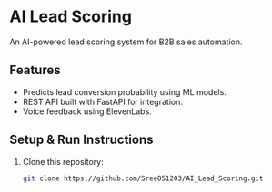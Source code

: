 # AI Lead Scoring 
An AI-powered lead scoring system for B2B sales automation.

## Features
- Predicts lead conversion probability using ML models.
- REST API built with FastAPI for integration.
- Voice feedback using ElevenLabs.

## Setup & Run Instructions
1. Clone this repository:
   ```bash
   git clone https://github.com/Sree051203/AI_Lead_Scoring.git
